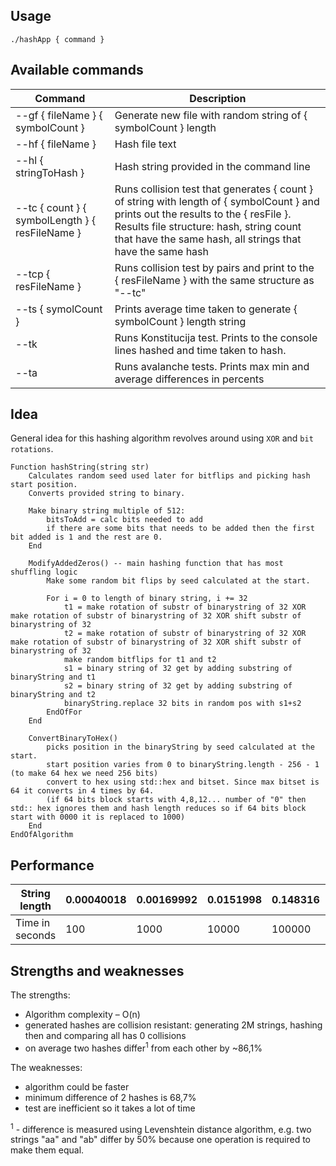## Usage

```
./hashApp { command }
```

## Available commands

| Command                                         | Description                                                                                                                                |
|-------------------------------------------------|--------------------------------------------------------------------------------------------------------------------------------------------|
| --gf { fileName } { symbolCount }               | Generate new file with random string of { symbolCount } length                                                                             |
| --hf { fileName }                               | Hash file text                                                                                                                             |
| --hl { stringToHash }                           | Hash string provided in the command line                                                                                                   |
| --tc { count } { symbolLength } { resFileName } | Runs collision test that generates { count } of string with length of { symbolCount } and prints out the results to the { resFile }. Results file structure: hash, string count that have the same hash, all strings that have the same hash |
| --tcp { resFileName }                           | Runs collision test by pairs and print to the { resFileName } with the same structure as "--tc"                                            |
| --ts { symolCount }                             | Prints average time taken to generate { symbolCount } length string                                                                        |
| --tk                                            | Runs Konstitucija test. Prints to the console lines hashed and time taken to hash.                                                         |
| --ta                                            | Runs avalanche tests. Prints max min and average differences in percents                                                                   |

## Idea

General idea for this hashing algorithm revolves around using `XOR` and `bit rotations`.

```
Function hashString(string str)
    Calculates random seed used later for bitflips and picking hash start position.
    Converts provided string to binary.

    Make binary string multiple of 512:
        bitsToAdd = calc bits needed to add
        if there are some bits that needs to be added then the first bit added is 1 and the rest are 0.
    End

    ModifyAddedZeros() -- main hashing function that has most shuffling logic
        Make some random bit flips by seed calculated at the start.

        For i = 0 to length of binary string, i += 32
            t1 = make rotation of substr of binarystring of 32 XOR make rotation of substr of binarystring of 32 XOR shift substr of binarystring of 32
            t2 = make rotation of substr of binarystring of 32 XOR make rotation of substr of binarystring of 32 XOR shift substr of binarystring of 32
            make random bitflips for t1 and t2
            s1 = binary string of 32 get by adding substring of binaryString and t1
            s2 = binary string of 32 get by adding substring of binaryString and t2
            binaryString.replace 32 bits in random pos with s1+s2
        EndOfFor
    End

    ConvertBinaryToHex()
        picks position in the binaryString by seed calculated at the start.
        start position varies from 0 to binaryString.length - 256 - 1 (to make 64 hex we need 256 bits)
        convert to hex using std::hex and bitset. Since max bitset is 64 it converts in 4 times by 64. 
        (if 64 bits block starts with 4,8,12... number of "0" then std:: hex ignores them and hash length reduces so if 64 bits block start with 0000 it is replaced to 1000)
    End
EndOfAlgorithm
```
## Performance

| String length   | 0.00040018 | 0.00169992 | 0.0151998 | 0.148316 | 1.466   | 14.5891   |
|-----------------|------------|------------|-----------|----------|---------|-----------|  
| Time in seconds | 100	       | 1000	    | 10000	    | 100000   | 1000000 |	10000000 |

## Strengths and weaknesses

The strengths:
- Algorithm complexity – O(n)
- generated hashes are collision resistant: generating 2M strings, hashing then and comparing all has 0 collisions
- on average two hashes differ<sup>1</sup> from each other by ~86,1%

The weaknesses:
- algorithm could be faster
- minimum difference of 2 hashes is 68,7%
- test are inefficient so it takes a lot of time

<sup>1</sup> - difference is measured using Levenshtein distance algorithm, e.g. two strings "aa" and "ab" differ by 50% because one operation is required to make them equal.